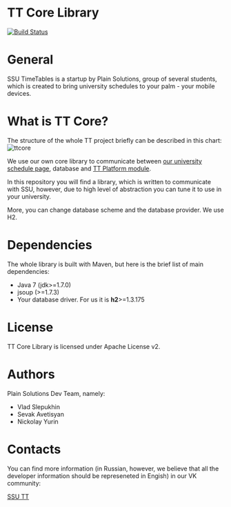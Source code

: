 TT Core Library
=======
[![Build Status](https://travis-ci.org/Plain-Solutions/tt-core.svg?branch=dev)](https://travis-ci.org/Plain-Solutions/tt-core)

General
=======
SSU TimeTables is a startup by Plain Solutions, group of several students, which is created to bring university schedules to your palm - your mobile devices. 

What is TT Core?
================
The structure of the whole TT project briefly can be described in this chart:
![ttcore](http://i.imgur.com/254Pko2.jpg)

We use our own core library to communicate between [our university schedule page](http://www.sgu.ru/schedule), database and [TT Platform module](https://github.com/plain-solutions/tt-platform).

In this repository you will find a library, which is written to communicate with SSU, however, due to high level of abstraction you can tune it to use in your university.

More, you can change database scheme and the database provider. We use H2.

Dependencies
============
The whole library is built with Maven, but here is the brief list of main dependencies:

* Java 7 (jdk>=1.7.0)
* jsoup (>=1.7.3)
* Your database driver. For us it is **h2**>=1.3.175

License
=======
TT Core Library is licensed under Apache License v2.

Authors
=======
Plain Solutions Dev Team, namely:
 
 * Vlad Slepukhin
 * Sevak Avetisyan
 * Nickolay Yurin 
 
Contacts
========
You can find more information (in Russian, however, we believe that all the developer information should be represeneted in Engish) in our VK community: 

[SSU TT](http://vk.com/ssutt)

